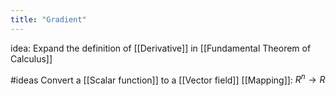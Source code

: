 ```yaml
---
title: "Gradient"
---
```

idea: Expand the definition of [[Derivative]] in [[Fundamental Theorem of Calculus]]

#ideas 
Convert a [[Scalar function]] to a [[Vector field]] [[Mapping]]: $R^{n}\to R$